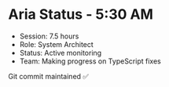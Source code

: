 # Aria Status - 5:30 AM

- Session: 7.5 hours
- Role: System Architect
- Status: Active monitoring
- Team: Making progress on TypeScript fixes

Git commit maintained ✅